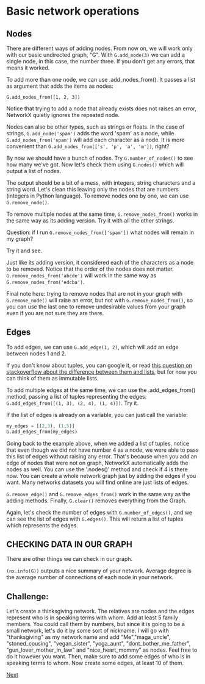 # Basic network operations

## Nodes

There are different ways of adding nodes. From now on, we will work only with our basic undirected graph, "G". With `G.add_node(3)` we can add a single node, in this case, the number three. If you don't get any errors, that means it worked.

To add more than one node, we can use .add\_nodes\_from(). It passes a list as argument that adds the items as nodes:

`G.add_nodes_from([1, 2, 3])`

Notice that trying to add a node that already exists does not raises an error, NetworkX quietly ignores the repeated node.

Nodes can also be other types, such as strings or floats. In the case of strings, `G.add_node('spam')` adds the word 'spam' as a node, while `G.add_nodes_from('spam')` will add each character as a node. It is more convenient than `G.add_nodes_from(['s', 'p', 'a', 'm'])`, right?

By now we should have a bunch of nodes. Try `G.number_of_nodes()` to see how many we've got. Now let's check them using `G.nodes()` which will output a list of nodes. 

The output should be a bit of a mess, with integers, string characters and a string word. Let's clean this leaving only the nodes that are numbers (integers in Python language). To remove nodes one by one, we can use `G.remove_node()`. 

To remove multiple nodes at the same time, `G.remove_nodes_from()` works in the same way as its adding version. Try it with all the other strings.

Question: if I run `G.remove_nodes_from(['spam'])` what nodes will remain in my graph?

Try it and see.

Just like its adding version, it considered each of the characters as a node to be removed. Notice that the order of the nodes does not matter. `G.remove_nodes_from('abcde')` will work in the same way as `G.remove_nodes_from('edcba')`. 


Final note here: trying to remove nodes that are not in your graph with `G.remove_node()` will raise an error, but not with `G.remove_nodes_from()`, so you can use the last one to remove undesirable values from your graph even if you are not sure they are there.

## Edges

To add edges, we can use `G.add_edge(1, 2)`, which will add an edge between nodes 1 and 2. 

If you don't know about tuples, you can google it, or read [this question on stackoverflow about the difference between them and lists](https://stackoverflow.com/questions/626759/whats-the-difference-between-lists-and-tuples), but for now you can think of them as immutable lists.

To add multiple edges at the same time, we can use the .add\_edges\_from() method, passing a list of tuples representing the edges: `G.add_edges_from([(1, 3), (2, 4), (1, 4)])`. Try it.

If the list of edges is already on a variable, you can just call the variable:

```python
my_edges = [(2,3), (1,5)]
G.add_edges_from(my_edges)
```

Going back to the example above, when we added a list of tuples, notice that even though we did not have number 4 as a node, we were able to pass this list of edges without raising any error. That's because when you add an edge of nodes that were not on graph, NetworkX automatically adds the nodes as well. You can use the '.nodes()' method and check if 4 is there now. You can create a whole network graph just by adding the edges if you want. Many networks datasets you will find online are just lists of edges.

`G.remove_edge()` and `G.remove_edges_from()` work in the same way as the adding methods. Finally, `G.clear()` removes everything from the Graph.

Again, let's check the number of edges with `G.number_of_edges()`, and we can see the list of edges with `G.edges()`. This will return a list of tuples which represents the edges.

## CHECKING DATA IN OUR GRAPH

There are other things we can check in our graph.

`(nx.info(G))` outputs a nice summary of your network. Average degree is the average number of connections of each node in your network.

## Challenge:

Let's create a thinksgiving network. The relatives are nodes and the edges represent who is in speaking terms with whom. Add at least 5 family members. You could call them by numbers, but since it is going to be a small network, let's do it by some sort of nickname. I will go with "thanksgiving" as my network name and add "Me","maga_uncle", "stoned_cousing", "vegan_sister", "yoga_aunt", "dont_bother_me_father", "gun_lover_mother_in_law" and "nice_heart_mommy" as nodes. Feel free to do it however you want. Then, make sure to add some edges of who is in speaking terms to whom. Now create some edges, at least 10 of them.


[Next](3_metadata.md)
